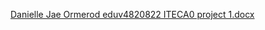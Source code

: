 [Danielle Jae Ormerod eduv4820822 ITECA0 project 1.docx](https://github.com/user-attachments/files/18376813/Danielle.Jae.Ormerod.eduv4820822.ITECA0.project.1.docx)
